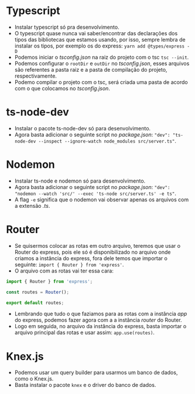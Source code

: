 # Typescript
- Instalar typescript só pra desenvolvimento.
- O typescript quase nunca vai saber/encontrar das declarações dos tipos das
  bibliotecas que estamos usando, por isso, sempre lembra de instalar os tipos,
  por exemplo os do express: `yarn add @types/express -D`
- Podemos iniciar o *tsconfig.json* na raiz do projeto com o tsc `tsc --init`.
- Podemos configurar o `rootDir` e `outDir` no *tsconfig.json*, esses arquivos são 
  referentes a pasta raiz e a pasta de compilação do projeto, respectivamente.
- Podemo compilar o projeto com o tsc, será criada uma pasta de acordo com o que
  colocamos no *tsconfig.json*.

# ts-node-dev
- Instalar o pacote ts-node-dev só para desenvolvimento.
- Agora basta adicionar o seguinte script no *package.json*:
  `"dev": "ts-node-dev --inspect --ignore-watch node_modules src/server.ts"`.

# Nodemon
- Instalar ts-node e nodemon só para desenvolvimento.
-  Agora basta adicionar o seguinte script no *package.json*:
  `"dev": "nodemon --watch 'src/' --exec 'ts-node src/server.ts' -e ts"`.
- A flag `-e` significa que o nodemon vai observar apenas os arquivos com a extensão *.ts*.

# Router
- Se quisermos colocar as rotas em outro arquivo, teremos que usar o Router do express,
  pois ele só é disponibilizado no arquivo onde criamos a instância do express, fora dele
  temos que importar o seguinte: `import { Router } from 'express'`.
- O arquivo com as rotas vai ter essa cara:
``` typescript
import { Router } from 'express';

const routes = Router();

export default routes;
```
- Lembrando que tudo o que faziamos para as rotas com a instância *app* do express,
  podemos fazer agora com a a instância *router* do Router.
- Logo em seguida, no arquivo da instância do express, basta importar o arquivo principal
  das rotas e usar assim: `app.use(routes)`.

# Knex.js
- Podemos usar um query builder para usarmos um banco de dados, como o Knex.js.
- Basta instalar o pacote `knex` e o driver do banco de dados.
